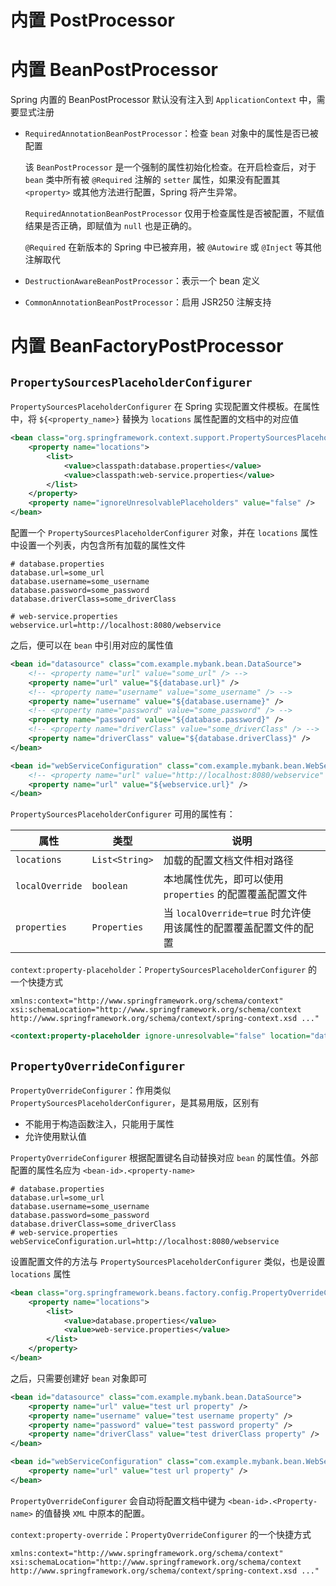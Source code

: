 # 内置 PostProcessor

# 内置 BeanPostProcessor

Spring 内置的 <span data-type="text" parent-style="color: var(--b3-card-warning-color);background-color: var(--b3-card-warning-background);">BeanPostProcessor</span> 默认没有注入到 `ApplicationContext` 中，需要显式注册

* `RequiredAnnotationBeanPostProcessor`：检查 `bean` 对象中的属性是否已被配置

  该 `BeanPostProcessor` 是一个强制的属性初始化检查。在开启检查后，对于 `bean` 类中所有被 `@Required` 注解的 `setter` 属性，如果没有配置其 `<property>` 或其他方法进行配置，Spring 将产生异常。

  `RequiredAnnotationBeanPostProcessor` 仅用于检查属性是否被配置，不赋值结果是否正确，即赋值为 `null` 也是正确的。

  `@Required` 在新版本的 Spring 中已被弃用，被 `@Autowire` 或 `@Inject` 等其他注解取代
* `DestructionAwareBeanPostProcessor`：表示一个 bean 定义
* `CommonAnnotationBeanPostProcessor`：启用 JSR250 注解支持

# 内置 BeanFactoryPostProcessor

## `PropertySourcesPlaceholderConfigurer`

`PropertySourcesPlaceholderConfigurer` 在 Spring 实现配置文件模板。在属性中，将 `${<property_name>}` 替换为 `locations` 属性配置的文档中的对应值

```xml
<bean class="org.springframework.context.support.PropertySourcesPlaceholderConfigurer">
    <property name="locations">
        <list>
            <value>classpath:database.properties</value>
            <value>classpath:web-service.properties</value>
        </list>
    </property>
    <property name="ignoreUnresolvablePlaceholders" value="false" />
</bean>
```

配置一个 `PropertySourcesPlaceholderConfigurer` 对象，并在 `locations` 属性中设置一个列表，内包含所有加载的属性文件

```properties
# database.properties
database.url=some_url
database.username=some_username
database.password=some_password
database.driverClass=some_driverClass
```

```properties
# web-service.properties
webservice.url=http://localhost:8080/webservice
```

之后，便可以在 `bean` 中引用对应的属性值

```xml
<bean id="datasource" class="com.example.mybank.bean.DataSource">
    <!-- <property name="url" value="some_url" /> -->
    <property name="url" value="${database.url}" />
    <!-- <property name="username" value="some_username" /> -->
    <property name="username" value="${database.username}" />
    <!-- <property name="password" value="some_password" /> -->
    <property name="password" value="${database.password}" />
    <!-- <property name="driverClass" value="some_driverClass" /> -->
    <property name="driverClass" value="${database.driverClass}" />
</bean>

<bean id="webServiceConfiguration" class="com.example.mybank.bean.WebServiceConfiguration">
    <!-- <property name="url" value="http://localhost:8080/webservice" /> -->
    <property name="url" value="${webservice.url}" />
</bean>
```

`PropertySourcesPlaceholderConfigurer` 可用的属性有：

|属性|类型|说明|
| ------| ------| ------------------------------------------------|
|`locations`|`List<String>`|加载的配置文档文件相对路径|
|`localOverride`|`boolean`|本地属性优先，即可以使用 `properties` 的配置覆盖配置文件|
|`properties`|`Properties`|当 `localOverride=true` 时允许使用该属性的配置覆盖配置文件的配置|

`context:property-placeholder`：`PropertySourcesPlaceholderConfigurer` 的一个快捷方式

`xmlns:context="http://www.springframework.org/schema/context"`  
`xsi:schemaLocation="http://www.springframework.org/schema/context http://www.springframework.org/schema/context/spring-context.xsd ..."`

```xml
<context:property-placeholder ignore-unresolvable="false" location="database.properties, web-service.properties" />
```

## `PropertyOverrideConfigurer`

`PropertyOverrideConfigurer`：作用类似 `PropertySourcesPlaceholderConfigurer`，是其易用版，区别有

* 不能用于构造函数注入，只能用于属性
* 允许使用默认值

`PropertyOverrideConfigurer` 根据配置键名自动替换对应 `bean` 的属性值。外部配置的属性名应为 `<bean-id>.<property-name>`

```properties
# database.properties
database.url=some_url
database.username=some_username
database.password=some_password
database.driverClass=some_driverClass
# web-service.properties
webServiceConfiguration.url=http://localhost:8080/webservice
```

设置配置文件的方法与 `PropertySourcesPlaceholderConfigurer` 类似，也是设置 `locations` 属性

```xml
<bean class="org.springframework.beans.factory.config.PropertyOverrideConfigurer">
    <property name="locations">
        <list>
            <value>database.properties</value>
            <value>web-service.properties</value>
        </list>
    </property>
</bean>
```

之后，只需要创建好 `bean` 对象即可

```xml
<bean id="datasource" class="com.example.mybank.bean.DataSource">
    <property name="url" value="test url property" />
    <property name="username" value="test username property" />
    <property name="password" value="test password property" />
    <property name="driverClass" value="test driverClass property" />
</bean>

<bean id="webServiceConfiguration" class="com.example.mybank.bean.WebServiceConfiguration">
    <property name="url" value="test url property" />
</bean>
```

`PropertyOverrideConfigurer` 会自动将配置文档中键为 `<bean-id>.<Property-name>` 的值替换 `XML` 中原本的配置。

`context:property-override`：`PropertyOverrideConfigurer` 的一个快捷方式

`xmlns:context="http://www.springframework.org/schema/context"`  
`xsi:schemaLocation="http://www.springframework.org/schema/context http://www.springframework.org/schema/context/spring-context.xsd ..."`

‍
